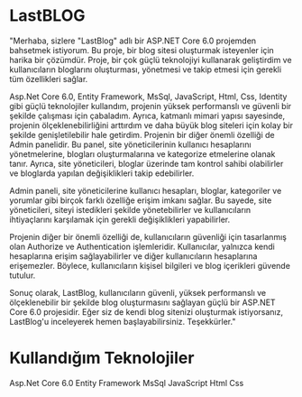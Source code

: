 # LastBLOG
"Merhaba, sizlere "LastBlog" adlı bir ASP.NET Core 6.0 projemden bahsetmek istiyorum. Bu proje, bir blog sitesi oluşturmak isteyenler için harika bir çözümdür. Proje, bir çok güçlü teknolojiyi kullanarak geliştirdim ve kullanıcıların bloglarını oluşturması, yönetmesi ve takip etmesi için gerekli tüm özellikleri sağlar.

Asp.Net Core 6.0, Entity Framework, MsSql, JavaScript, Html, Css, Identity gibi güçlü teknolojiler kullandım, projenin yüksek performanslı ve güvenli bir şekilde çalışması için çabaladım. Ayrıca, katmanlı mimari yapısı sayesinde, projenin ölçeklenebilirliğini arttırdım ve daha büyük blog siteleri için kolay bir şekilde genişletilebilir hale getirdim.
Projenin bir diğer önemli özelliği de Admin panelidir. Bu panel, site yöneticilerinin kullanıcı hesaplarını yönetmelerine, blogları oluşturmalarına ve kategorize etmelerine olanak tanır. Ayrıca, site yöneticileri, bloglar üzerinde tam kontrol sahibi olabilirler ve bloglarda yapılan değişiklikleri takip edebilirler.

Admin paneli, site yöneticilerine kullanıcı hesapları, bloglar, kategoriler ve yorumlar gibi birçok farklı özelliğe erişim imkanı sağlar. Bu sayede, site yöneticileri, siteyi istedikleri şekilde yönetebilirler ve kullanıcıların ihtiyaçlarını karşılamak için gerekli değişiklikleri yapabilirler.

Projenin diğer bir önemli özelliği de, kullanıcıların güvenliği için tasarlanmış olan Authorize ve Authentication işlemleridir. Kullanıcılar, yalnızca kendi hesaplarına erişim sağlayabilirler ve diğer kullanıcıların hesaplarına erişemezler. Böylece, kullanıcıların kişisel bilgileri ve blog içerikleri güvende tutulur.

Sonuç olarak, LastBlog, kullanıcıların güvenli, yüksek performanslı ve ölçeklenebilir bir şekilde blog oluşturmasını sağlayan güçlü bir ASP.NET Core 6.0 projesidir. Eğer siz de kendi blog sitenizi oluşturmak istiyorsanız, LastBlog'u inceleyerek hemen başlayabilirsiniz. Teşekkürler."

# Kullandığım Teknolojiler
Asp.Net Core 6.0
Entity Framework
MsSql
JavaScript
Html
Css
